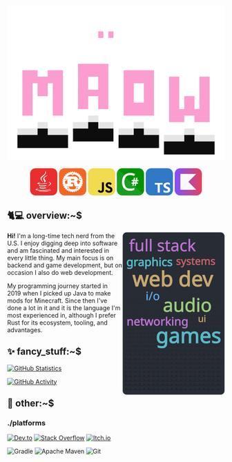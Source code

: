 <p align="center">
	<img src="cover.png" alt="Maow" width="645" height="360"/>
</p>

<p float="left" align="center">
	<img src="java.png" alt="Java" width="63" height="63"/>
	<img src="rust.png" alt="Rust" width="63" height="63"/>
	<img src="js.png" alt="JavaScript" width="63" height="63"/>
	<img src="csharp.png" alt="C#" width="63" height="63"/>
	<img src="ts.png" alt="TypeScript" width="63" height="63"/>
	<img src="kotlin.png" alt="Kotlin" width="63" height="63"/>
</p>

## :cat2::computer:  **overview:~$**

<img src="sidebanner.png" align="right" width="237" height="377"/>

**Hi!** I'm a long-time tech nerd from the U.S. I enjoy digging deep into software and am fascinated and interested in every little thing.
My main focus is on backend and game development, but on occasion I also do web development.

My programming journey started in 2019 when I picked up Java to make mods for Minecraft.
Since then I've done a lot in it and it is the language I'm most experienced in, although I prefer Rust for its ecosystem, tooling, and advantages.

## :sparkles:  **fancy_stuff:~$**

[![GitHub Statistics](https://github-readme-stats.vercel.app/api?username=maow-tty&show_icons=true&theme=onedark)](https://github.com/anuraghazra/github-readme-stats)

[![GitHub Activity](https://github-readme-activity-graph.vercel.app/graph?username=maow-tty&theme=rogue)](https://github.com/ashutosh00710/github-readme-activity-graph)

## :hammer:  **other:~$**

### ./platforms

[![Dev.to](https://img.shields.io/badge/dev.to-0A0A0A?style=for-the-badge&logo=dev.to&logoColor=white)](https://dev.to/maow)
[![Stack Overflow](https://img.shields.io/badge/-Stackoverflow-FE7A16?style=for-the-badge&logo=stack-overflow&logoColor=white)](https://stackoverflow.com/users/15503388/maow)
[![Itch.io](https://img.shields.io/badge/Itch-%23FF0B34.svg?style=for-the-badge&logo=Itch.io&logoColor=white)](https://maowimpl.itch.io)

![Gradle](https://img.shields.io/badge/Gradle-02303A.svg?style=for-the-badge&logo=Gradle&logoColor=white)
![Apache Maven](https://img.shields.io/badge/Apache%20Maven-C71A36?style=for-the-badge&logo=Apache%20Maven&logoColor=white)
![Git](https://img.shields.io/badge/git-%23F05033.svg?style=for-the-badge&logo=git&logoColor=white)
